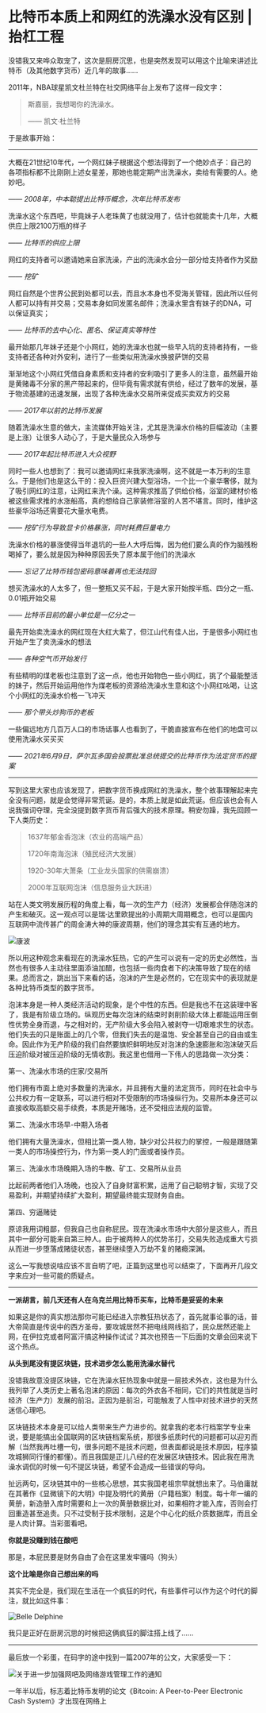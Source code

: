 # 比特币本质上和网红的洗澡水没有区别 | 抬杠工程

没错我又来哗众取宠了，这次是厨房沉思，也是突然发现可以用这个比喻来讲述比特币（及其他数字货币）近几年的故事……

2011年，NBA球星凯文杜兰特在社交网络平台上发布了这样一段文字：

> 斯嘉丽，我想喝你的洗澡水。
> 
> —— 凯文·杜兰特

于是故事开始：

---

大概在21世纪10年代，一个网红妹子根据这个想法得到了一个绝妙点子：自己的各项指标都不比刚刚上述女星差，那她也能定期产出洗澡水，卖给有需要的人。绝妙吧。

*—— 2008年，中本聪提出比特币概念，次年比特币发布*

洗澡水这个东西吧，毕竟妹子人老珠黄了也就没用了，估计也就能卖十几年，大概供应上限2100万瓶的样子

*—— 比特币的供应上限*

网红的支持者可以邀请她来自家洗澡，产出的洗澡水会分一部分给支持者作为奖励

*—— 挖矿*

网红自然是个世界公民到处都可以去，而且水本身也不受海关管辖，因此所以任何人都可以持有并交易；交易本身如同发匿名邮件；洗澡水里含有妹子的DNA，可以保证真实；

*—— 比特币的去中心化、匿名、保证真实等特性*

最开始那几年妹子还是个小网红，她的洗澡水也就一些早入坑的支持者持有，一些支持者还各种对外安利，进行了一些类似用洗澡水换披萨饼的交易

渐渐地这个小网红凭借自身素质和支持者的安利吸引了更多人的注意，虽然最开始是黄赌毒不分家的黑产带起来的，但毕竟有需求就有供给，经过了数年的发展，基于物流基建的迅速发展，出现了各种洗澡水交易所来促成买卖双方的交易

*—— 2017年以前的比特币发展*

随着洗澡水生意的做大，主流媒体开始关注，尤其是洗澡水价格的巨幅波动（主要是上涨）让很多人动心了，于是大量民众入场参与

*—— 2017年起比特币进入大众视野*

同时一些人也想到了：我可以邀请网红来我家洗澡啊，这不就是一本万利的生意么。于是他们也是这么干的：投入巨资兴建大型浴场，一个比一个豪华奢侈，就为了吸引网红的注意，让网红来洗个澡。这种需求推高了供给价格，浴室的建材价格被这些需求推的水涨船高，真的想给自己家装修浴室的人苦不堪言。同时，维护这些豪华浴场还需要花大量水电费。

*—— 挖矿行为导致显卡价格暴涨，同时耗费巨量电力*

洗澡水价格的暴涨使得当年退坑的一些人大呼后悔，因为他们要么真的作为脑残粉喝掉了，要么就是因为种种原因丢失了原本属于他们的洗澡水

*—— 忘记了比特币钱包密码意味着再也无法找回*

想买洗澡水的人太多了，但一整瓶又买不起，于是大家开始按半瓶、四分之一瓶、0.01瓶开始交易

*—— 比特币目前的最小单位是一亿分之一*

最先开始卖洗澡水的网红现在大红大紫了，但江山代有佳人出，于是很多小网红也开始产生了卖洗澡水的想法

*—— 各种空气币开始发行*

有些精明的煤老板也注意到了这一点，他也开始物色一些小网红，挑了个最能整活的妹子，然后开始运用他作为煤老板的资源给洗澡水生意和这个小网红吆喝，让这个小网红的洗澡水价格一飞冲天

*—— 那个带头炒狗币的老板*

一些偏远地方几百万人口的市场话事人也看到了，干脆直接宣布在他们的地盘可以使用洗澡水买买买

*—— 2021年6月9日，萨尔瓦多国会投票批准总统提交的比特币作为法定货币的提案*


---

写到这里大家也应该发现了，把数字货币换成网红的洗澡水，整个故事理解起来完全没有问题，就是会觉得非常荒诞。是的，本质上就是如此荒诞。但应该也会有人说我强词夺理，完全没提到数字货币背后强大的技术原理。稍安勿躁，我先回顾一下人类历史：

> 1637年郁金香泡沫（农业的高端产品）
> 
> 1720年南海泡沫（殖民经济大发展）
> 
> 1920-30年大萧条（工业龙头国家的供需崩溃）
> 
> 2000年互联网泡沫（信息服务业大跃进）

站在人类文明发展历程的角度上看，每一次的生产力（经济）发展都会伴随泡沫的产生和破灭。这一观点可以是瑞·达里欧提出的小周期大周期概念，也可以是国内互联网中流传甚广的周金涛大神的康波周期，他们的理念其实有互通的地方。

![康波](../img/03_ray_dalio.png)

所以用这种观念来看现在的洗澡水狂热，它的产生可以说有一定的历史必然性，当然也有很多人主动往里面添油加醋，也包括一些肉食者下的决策导致了现在的结果。总而言之，跳出当下来看的话，泡沫的产生是必然的，它在现实中的表现就是各种比特币类型的数字货币。

泡沫本身是一种人类经济活动的现象，是个中性的东西。但是我也不在这装理中客了，我是有阶级立场的。纵观历史每次泡沫的结束时剥削阶级大体上都能运用压倒性优势全身而退，与之相对的，无产阶级大多会陷入被剥夺一切艰难求生的状态。他们失去的只是账面上的几个零，但我们失去的是温饱、安全甚至自己的自由或生命。因此作为无产阶级的我们自然要旗帜鲜明地反对泡沫的急速膨胀和泡沫破灭后压迫阶级对被压迫阶级的无情收割。我这里也借用一下伟人的思路做一次分类：

第一、洗澡水市场的庄家/交易所

他们拥有市面上绝对多数量的洗澡水，并且拥有大量的法定货币，同时在社会中与公共权力有一定联系，可以进行相对不受限制的市场操纵行为。交易所本身还可以直接收取高额交易手续费，本质是开赌场，还不受相应法规的监管。

第二、洗澡水市场早-中期入场者

他们拥有大量洗澡水，但相比第一类人物，缺少对公共权力的掌控，一般是跟随第一类人的市场操控行为，作为第一类人的门面或者操作员。

第三、洗澡水市场晚期入场的牛散、矿工、交易所从业员

比起前两者他们入场晚，也投入了自身财富积累，运用了自己聪明才智，实现了交易盈利，并期望持续扩大盈利，期望最终能实现财务自由。

第四、穷逼赌徒

原谅我用词粗鄙，但我自己也自称屁民。现在洗澡水市场中大部分是这些人，而且其中一部分可能来自第三种人。由于被两种人的优势吊打，交易失败造成重大亏损从而进一步堕落成赌徒状态，甚至继续堕入万劫不复的赌瘾深渊。

这么一写我想说啥应该不言自明了吧，正篇到这里也可以结束了，下面再开几段文字来应对一些可能的质疑点。


---

**一派胡言，前几天还有人在乌克兰用比特币买车，比特币是妥妥的未来**

如果这是你的真实想法那你可能已经进入宗教狂热状态了，首先就事论事的话，普大帝简直是传说中的西方圣母，要攻城居然不把电线网线掐了，民众居然还能上网，在伊拉克或者阿富汗搞这种操作试试？其次也预告一下后面的文章会回来说下这个热点。


**从头到尾没有提区块链，技术进步怎么能用洗澡水替代**

没错我故意没提区块链，它在洗澡水狂热现象中就是一层技术外衣，这也是为什么我列举了人类历史上著名泡沫的原因：每次的外衣各不相同，它们的共性就是当时经济（生产力）发展的前沿。正因为是前沿，可能触发了人性中对技术进步的天然迷信心理吧。

区块链技术本身是可以给人类带来生产力进步的。就拿我的老本行档案学专业来说，要是能搞出全国联网的区块链档案系统，那很多纸质时代的问题都可以迎刃而解（当然我再吐槽一句，很多问题不是技术问题，但表面都说是技术原因，程序猿攻城狮同行懂的都懂）。而且我国是正儿八经的在发展区块链技术。因此我在用洗澡水调侃的时候一句不提区块链，希望不会造成一些错误的导向。

扯远两句，区块链其中的一些核心思想，其实我国老祖宗早就想出来了。马伯庸就在其著作《显微镜下的大明》中提及明代的黄册（户籍档案）制度。每十年一编的黄册，新造册入库时需要和上一次的黄册数据比对，如果相符才能入库，否则会打回重造甚至追责。只不过受制于技术限制，这是个中心化的纸介质数据库，而且全是人肉计算。当彩蛋看吧。



**你就是没赚到钱在酸吧**

那是，本屁民要是财务自由了会在这里发牢骚吗（狗头）


**这个比喻是你自己想出来的吗**

其实不完全是，我们现在生活在一个疯狂的时代，有些事件可以作为这个时代的脚注，就比如这件事：

![Belle Delphine](..im/../../img/03_belle_delphine.jpg)

我只是正好在厨房沉思的时候把这俩疯狂的脚注搭上线了……


---

最后放一个彩蛋，在码字的途中找到一篇2007年的公文，大家感受一下：

![关于进一步加强网吧及网络游戏管理工作的通知](../img/03_echo_of_2007.jpg)

一年半以后，标志着比特币发明的论文《Bitcoin: A Peer-to-Peer Electronic Cash System》才出现在网络上

